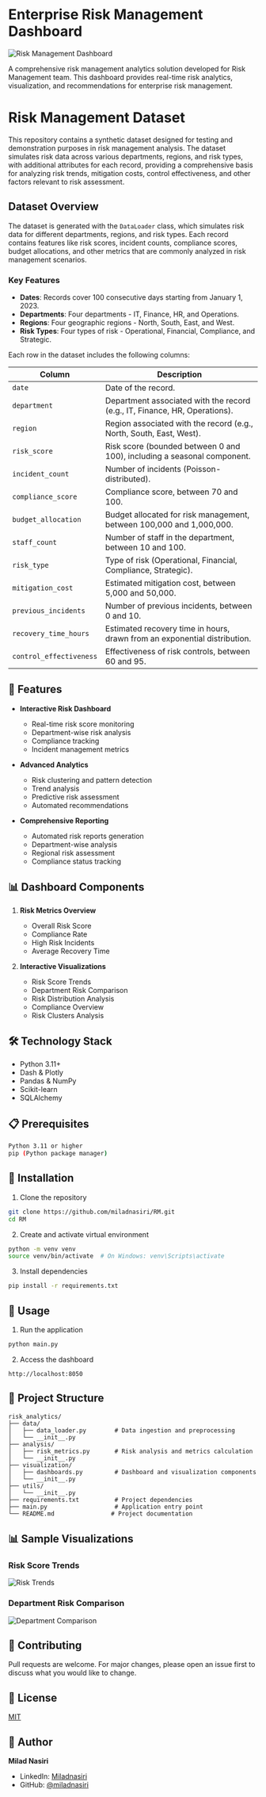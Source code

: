 # Enterprise Risk Management Dashboard

![Risk Management Dashboard]()

A comprehensive risk management analytics solution developed for  Risk Management team. This dashboard provides real-time risk analytics, visualization, and recommendations for enterprise risk management.



# Risk Management Dataset

This repository contains a synthetic dataset designed for testing and demonstration purposes in risk management analysis. The dataset simulates risk data across various departments, regions, and risk types, with additional attributes for each record, providing a comprehensive basis for analyzing risk trends, mitigation costs, control effectiveness, and other factors relevant to risk assessment.

## Dataset Overview

The dataset is generated with the `DataLoader` class, which simulates risk data for different departments, regions, and risk types. Each record contains features like risk scores, incident counts, compliance scores, budget allocations, and other metrics that are commonly analyzed in risk management scenarios.

### Key Features

- **Dates**: Records cover 100 consecutive days starting from January 1, 2023.
- **Departments**: Four departments - IT, Finance, HR, and Operations.
- **Regions**: Four geographic regions - North, South, East, and West.
- **Risk Types**: Four types of risk - Operational, Financial, Compliance, and Strategic.

Each row in the dataset includes the following columns:

| Column               | Description                                                                                  |
|----------------------|----------------------------------------------------------------------------------------------|
| `date`               | Date of the record.                                                                          |
| `department`         | Department associated with the record (e.g., IT, Finance, HR, Operations).                   |
| `region`             | Region associated with the record (e.g., North, South, East, West).                          |
| `risk_score`         | Risk score (bounded between 0 and 100), including a seasonal component.                      |
| `incident_count`     | Number of incidents (Poisson-distributed).                                                   |
| `compliance_score`   | Compliance score, between 70 and 100.                                                        |
| `budget_allocation`  | Budget allocated for risk management, between 100,000 and 1,000,000.                         |
| `staff_count`        | Number of staff in the department, between 10 and 100.                                       |
| `risk_type`          | Type of risk (Operational, Financial, Compliance, Strategic).                                |
| `mitigation_cost`    | Estimated mitigation cost, between 5,000 and 50,000.                                         |
| `previous_incidents` | Number of previous incidents, between 0 and 10.                                              |
| `recovery_time_hours`| Estimated recovery time in hours, drawn from an exponential distribution.                    |
| `control_effectiveness` | Effectiveness of risk controls, between 60 and 95.                                        |



## 🚀 Features

- **Interactive Risk Dashboard**
  - Real-time risk score monitoring
  - Department-wise risk analysis
  - Compliance tracking
  - Incident management metrics

- **Advanced Analytics**
  - Risk clustering and pattern detection
  - Trend analysis
  - Predictive risk assessment
  - Automated recommendations

- **Comprehensive Reporting**
  - Automated risk reports generation
  - Department-wise analysis
  - Regional risk assessment
  - Compliance status tracking

## 📊 Dashboard Components

1. **Risk Metrics Overview**
   - Overall Risk Score
   - Compliance Rate
   - High Risk Incidents
   - Average Recovery Time

2. **Interactive Visualizations**
   - Risk Score Trends
   - Department Risk Comparison
   - Risk Distribution Analysis
   - Compliance Overview
   - Risk Clusters Analysis

## 🛠️ Technology Stack

- Python 3.11+
- Dash & Plotly
- Pandas & NumPy
- Scikit-learn
- SQLAlchemy

## 📋 Prerequisites

```bash
Python 3.11 or higher
pip (Python package manager)
```

## 🔧 Installation

1. Clone the repository
```bash
git clone https://github.com/miladnasiri/RM.git
cd RM
```

2. Create and activate virtual environment
```bash
python -m venv venv
source venv/bin/activate  # On Windows: venv\Scripts\activate
```

3. Install dependencies
```bash
pip install -r requirements.txt
```

## 🚀 Usage

1. Run the application
```bash
python main.py
```

2. Access the dashboard
```
http://localhost:8050
```

## 📁 Project Structure

```
risk_analytics/
├── data/
│   ├── data_loader.py        # Data ingestion and preprocessing
│   └── __init__.py
├── analysis/
│   ├── risk_metrics.py       # Risk analysis and metrics calculation
│   └── __init__.py
├── visualization/
│   ├── dashboards.py         # Dashboard and visualization components
│   └── __init__.py
├── utils/
│   └── __init__.py
├── requirements.txt          # Project dependencies
├── main.py                   # Application entry point
└── README.md                # Project documentation
```

## 📊 Sample Visualizations

### Risk Score Trends
![Risk Trends]([screenshots/risk_trends.png](https://github.com/miladnasiri/Risk-Analytics-Project-Showcasing-Data-Visualization-and-Insights/blob/ecf4bc9ec35aca92023e3960279cfd84864d9b8d/Risk%20Score%20Trends.png))

### Department Risk Comparison
![Department Comparison](screenshots/dept_comparison.png)

## 🤝 Contributing

Pull requests are welcome. For major changes, please open an issue first to discuss what you would like to change.

## 📝 License

[MIT](https://choosealicense.com/licenses/mit/)

## 👤 Author

**Milad Nasiri**
- LinkedIn: [Miladnasiri](https://linkedin.com/in/Miladnasiri)
- GitHub: [@miladnasiri](https://github.com/miladnasiri)

